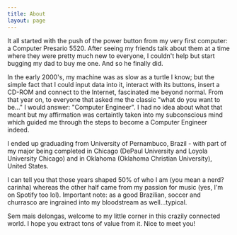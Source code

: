 ```yaml
---
title: About
layout: page
---
```

<!-- ![Profile Image]({{ site.url }}/{{ site.picture }}) -->

It all started with the push of the power button from my very first computer: a Computer Presario 5520. After seeing my friends talk about them at a time where they were pretty much new to everyone, I couldn't help but start bugging my dad to buy me one. And so he finally did.

In the early 2000's, my machine was as slow as a turtle I know; but the simple fact that I could input data into it, interact with its buttons, insert a CD-ROM and connect to the Internet, fascinated me beyond normal. From that year on, to everyone that asked me the classic "what do you want to be..." I would answer: "Computer Engineer". I had no idea about what that meant but my affirmation was certaintly taken into my subconscious mind which guided me through the steps to become a Computer Engineer indeed.

I ended up graduading from University of Pernambuco, Brazil - with part of my major being completed in Chicago (DePaul University and Loyola University Chicago) and in Oklahoma (Oklahoma Christian University), United States.

I can tell you that those years shaped 50% of who I am (you mean a nerd? carinha) whereas the other half came from my passion for music (yes, I'm on Spotify too lol). Important note: as a good Brazilian, soccer and churrasco are ingrained into my bloodstream as well...typical. 

Sem mais delongas, welcome to my little corner in this crazily connected world. I hope you extract tons of value from it. Nice to meet you!

<!-- I am a PhD student in Nuclear Physics at [Stony Brook university](http://www.physics.sunysb.edu/Physics/) supervised by Prof. Thomas Hemmick and Prof. Abhay Deshpande. I did my undergraduate studies in Electrical and Elctronics Engineering at [SASTRA University](http://www.sastra.edu/), India. 

I work on a really fun hardware project in which, I help in the design and construction of a [Time Projection Chamber](https://en.wikipedia.org/wiki/Time_projection_chamber) for a proposed [sPHENIX](https://www.sphenix.bnl.gov/web/)  detector system. In parallel, I also work on the measurement of direct photons in forward rapidities from d+Au collisions fron run 2016 at Brookhaven National Lab. This measurement allows for strong constraints of nuclear effects related to gluon saturation as well as insight into the physics of the color glass condensate. More details on my research can be found here.

Apart from research, I am very passionate about teaching. Over the last couple of years, I have taught lab courses in Physics for life science undergraduate majors and have volunteered at local elementary school to set up small lab sessions to kindle curiosity and interest in science. More recently, I am designing a curriculum to teach year long to High school students as part of the University's [graduate women in science outreach program](http://www.stonybrook.edu/commcms/wise/pre-college/high_school). More details of my teaching journey can be found [here.](https://niveditharam.github.io/teaching/)


More information on my academic journey can be found in my CV.

Apart from all this, I love theatre, meeting new people, travelling and reading. Feel free to write to me with any questions or opportunities in teaching or theatre that you think will interest me.  -->
